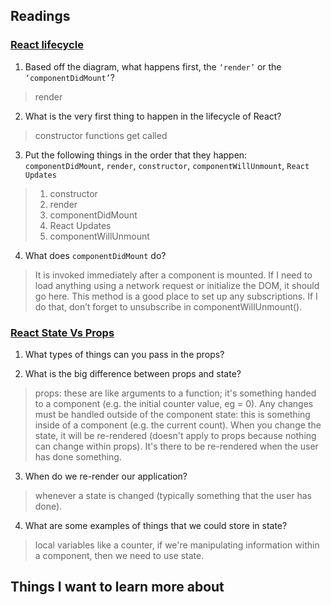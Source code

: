 ## Readings


### [React lifecycle](https://medium.com/@joshuablankenshipnola/react-component-lifecycle-events-cb77e670a093)

1. Based off the diagram, what happens first, the `‘render’` or the `‘componentDidMount’`?
> render

2. What is the very first thing to happen in the lifecycle of React?
> constructor functions get called

3. Put the following things in the order that they happen: `componentDidMount`, `render`, `constructor`, `componentWillUnmount`, `React Updates`
> 1. constructor
> 2. render
> 4. componentDidMount
> 3. React Updates
> 5. componentWillUnmount

4. What does `componentDidMount` do?
> It is invoked immediately after a component is mounted. If I need to load anything using a network request or initialize the DOM, it should go here. This method is a good place to set up any subscriptions. If I do that, don’t forget to unsubscribe in componentWillUnmount().

### [React State Vs Props](https://www.youtube.com/watch?v=IYvD9oBCuJI&ab_channel=WebDevSimplified)

1. What types of things can you pass in the props?
> 

2. What is the big difference between props and state?
> props: these are like arguments to a function; it's something handed to a component (e.g. the initial counter value, eg = 0). Any changes must be handled outside of the component
> state: this is something inside of a component (e.g. the current count). When you change the state, it will be re-rendered (doesn't apply to props because nothing can change within props). It's there to be re-rendered when the user has done something.

3. When do we re-render our application?
> whenever a state is changed (typically something that the user has done).

4. What are some examples of things that we could store in state?
> local variables like a counter, 
> if we're manipulating information within a component, then we need to use state.


## Things I want to learn more about
